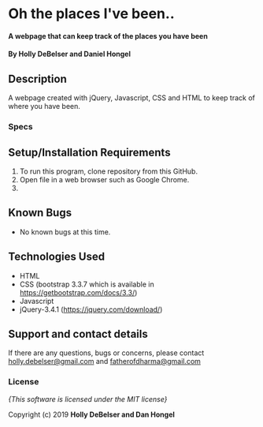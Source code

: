 # Oh the places I've been..

#### A webpage that can keep track of the places you have been

#### By **Holly DeBelser and Daniel Hongel**

## Description

A webpage created with jQuery, Javascript, CSS and HTML to keep track of where you have been.


### Specs



## Setup/Installation Requirements

1. To run this program, clone repository from this GitHub.
2. Open file in a web browser such as Google Chrome.
3.


## Known Bugs
* No known bugs at this time.

## Technologies Used
  * HTML
  * CSS (bootstrap 3.3.7 which is available in https://getbootstrap.com/docs/3.3/)
  * Javascript
  * jQuery-3.4.1 (https://jquery.com/download/)

## Support and contact details

If there are any questions, bugs or concerns, please contact holly.debelser@gmail.com and fatherofdharma@gmail.com

### License

*{This software is licensed under the MIT license}*

Copyright (c) 2019 **Holly DeBelser and Dan Hongel**
